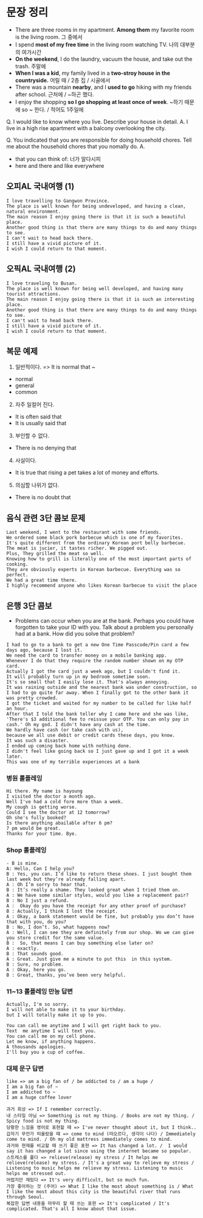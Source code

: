 # 문장 정리
- There are three rooms in my apartment. **Among them** my favorite room is the living room. 그 중에서
- I spend **most of my free time** in the living room watching TV. 나의 대부분의 여가시간
- **On the weekend**, I do the laundry, vacuum the house, and take out the trash. 주말에
- **When I was a kid**, my family lived in a **two-stroy house** **in the countryside.** 어릴 때 / 2층 집 / 시골에서
- There was a mountain **nearby**, and I **used to go** hiking with my friends after school. 근처에 / ~하곤 했다.
- I enjoy the shopping **so I go shopping** **at least once of week**. ~하기 때문에 so ~ 한다. / 적어도 1주일에 


Q. I would like to know where you live. Describe your house in detail.
A. I live in a high rise apartment with a balcony overlooking the city.

Q. You indicated that you are responsible for doing household chores. Tell me about the household chores that you nomally do.
A. 

- that you can think of: 너가 알다시피
- here and there and like everywhere

## 오피AL 국내여행 (1)
```
I love travelling to Gangwon Province.
The place is well known for being undeveloped, and having a clean, natural environment. 
The main reason I enjoy going there is that it is such a beautiful place. 
Another good thing is that there are many things to do and many things to see.
I can't wait to head back there. 
I still have a vivid picture of it.
I wish I could return to that moment.
```

## 오픽AL 국내여행 (2)
```
I love traveling to Busan.
The place is well known for being well developed, and having many tourist attractions. 
The main reason I enjoy going there is that it is such an interesting place. 
Another good thing is that there are many things to do and many things to see.
I can't wait to head back there. 
I still have a vivid picture of it.
I wish I could return to that moment.
```

## 복문 예제
1. 일반적이다. => It is normal that ~
- normal
- general
- common
2. 자주 일컬어 진다.
- It is often said that
- It is usually said that
3. 부인할 수 없다.
- There is no denying that
4. 사실이다.
- It is true that rising a pet takes a lot of money and efforts.
5. 의심할 나위가 없다.
- There is no doubt that

## 음식 관련 3단 콤보 문제
```
Last weekend, I went to the restaurant with some friends.
We ordered some black pork barbecue which is one of my favorites.
It's quite different from the ordinary Korean port belly barbecue.
The meat is jucier, it tastes richer. We pigged out.
Plus, They grilled the meat so well.
Knowing how to grill is literally one of the most important parts of cooking.
They are obviously experts in Korean barbecue. Everything was so perfect.
We had a great time there.
I highly recommend anyone who likes Korean barbecue to visit the place
```

## 은행 3단 콤보
- Problems can occur when you are at the bank. Perhaps you could have forgotten to take your ID with you. Talk about a problem you personally had at a bank. How did you solve that problem?
```
I had to go to a bank to get a new One Time Passcode/Pin card a few days ago, because I lost it.
We need the card to transfer money on a mobile banking app.
Whenever I do that they require the random number shown on my OTP card.
Actually I got the card just a week ago, but I couldn't find it.
It will probably turn up in my bedroom sometime soon.
It's so small that I easily lose it. That's always annoying.
It was raining outside and the nearest bank was under construction, so I had to go quite far away. When I finally got to the other bank it was pretty crowded.
I got the ticket and waited for my number to be called for like half an hour.
After that I told the bank teller why I came here and she was like,
'There's $3 additional fee to reissue your OTP. You can only pay in cash.' Oh my god. I didn't have any cash at the time.
We hardly have cash (or take cash with us),
because we all use debit or credit cards these days, you know.
It was such a disaster.
I ended up coming back home with nothing done.
I didn't feel like going back so I just gave up and I got it a week later.
This was one of my terrible experiences at a bank
```

### 병원 롤플레잉
```
Hi there. My name is hayoung
I visited the doctor a month ago.
Well I've had a cold fore more than a week.
My cough is getting worse.
Could I see the doctor at 12 tomorrow?
Oh she's fully booked?
Is there anything abailable after 6 pm?
7 pm would be great.
Thanks for your time. Bye.
```

### Shop 롤플레잉
```
- B is mine.
A: Hello, Can I help you?
B : Yes, you can. I’d like to return these shoes. I just bought them last week but they’re already falling apart.
A : Oh I’m sorry to hear that.
B : It’s really a shame. They looked great when I tried them on.
A : We have some similar styles, would you like a replacement pair?
B : No I just a refund.
A :  Okay do you have the receipt for any other proof of purchase?
B : Actually, I think I lost the receipt.
A : Okay, a bank statement would be fine, but probably you don’t have that with you, do you?
B : No, I don’t. So, what happens now?
A : Well, I can see they are definitely from our shop. Wo we can give you store credit for the same value.
B :  So, that means I can buy something else later on?
A : exactly.
B : That sounds good.
A : Great. Just give me a minute to put this  in this system.
B : Sure, no problem.
A : Okay, here you go.
B : Great, thanks, you’ve been very helpful.
```

### 11~13 롤플레잉 만능 답변
```
Actually, I'm so sorry. 
I will not able to make it to your birthday.
but I will totally make it up to you.

You can call me anytime and I will get right back to you.
Text  me anytime I will text you.
You can call me on my cell phone.
Let me know, if anything happens.
A thousands apologies.
I'll buy you a cup of coffee.
```

### 대체 문구 답변
```
like => am a big fan of / be addicted to / am a huge /
I am a big fan of ~
I am addicted to ~
I am a huge coffee lover
```

```
과거 회상 => If I remember correctly.
내 스타일 아님 => Something is not my thing. / Books are not my thing. / Spicy food is not my thing.
당황한 느낌을 영어로 표현할 때 => I've never thought about it, but I think..
갑자기 무언가 떠올랐을 때 => come to mind (떠오르다, 생각이 나다) / Immediately come to mind. / Oh my old mattress immediately comes to mind.
과거와 현재를 비교할 때 쓰기 좋은 표현 => It has changed a lot. /  I would say it has changed a lot since using the internet became so popular.
스트레스를 풀다 => relieve(release) my stress / It helps me relieve(release) my stress. / It's a great way to relieve my stress / Listening to music helps me relieve my stress. Listening to music helps me stressed out.
어렵지만 재밌다 => It's very difficult, but so much fun.
가장 좋아하는 것 (주어) => What I like the most about something is / What I like the most about this city is the beautiful river that runs through Seoul.
복잡한 답변 내용을 마무리 할 때 쓰는 표현 => It's complicated / It's complicated. That's all I know about that issue.
```
